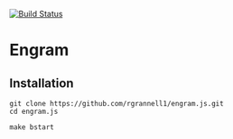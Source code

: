 
[![Build Status](https://travis-ci.org/rgrannell1/engram.js.svg)](https://travis-ci.org/rgrannell1/engram.js)

# Engram


## Installation

```
git clone https://github.com/rgrannell1/engram.js.git
cd engram.js

make bstart
```
